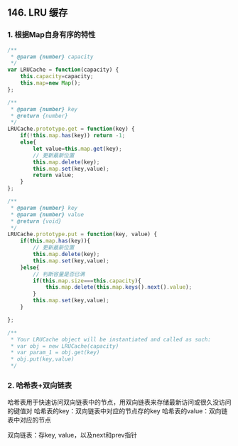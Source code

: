 ## 146. LRU 缓存

### 1. 根据Map自身有序的特性

```javascript
/**
 * @param {number} capacity
 */
var LRUCache = function(capacity) {
    this.capacity=capacity;
    this.map=new Map();
};

/** 
 * @param {number} key
 * @return {number}
 */
LRUCache.prototype.get = function(key) {
    if(!this.map.has(key)) return -1;
    else{
        let value=this.map.get(key);
        // 更新最新位置
        this.map.delete(key);
        this.map.set(key,value);
        return value;
    }
};

/** 
 * @param {number} key 
 * @param {number} value
 * @return {void}
 */
LRUCache.prototype.put = function(key, value) {
    if(this.map.has(key)){
        // 更新最新位置
        this.map.delete(key);
        this.map.set(key,value);
    }else{
        // 判断容量是否已满
        if(this.map.size===this.capacity){
            this.map.delete(this.map.keys().next().value);
        }
        this.map.set(key,value);
    }

};

/**
 * Your LRUCache object will be instantiated and called as such:
 * var obj = new LRUCache(capacity)
 * var param_1 = obj.get(key)
 * obj.put(key,value)
 */
```

### 2. 哈希表+双向链表


哈希表用于快速访问双向链表中的节点，用双向链表来存储最新访问或很久没访问的键值对
哈希表的key：双向链表中对应的节点存的key
哈希表的value：双向链表中对应的节点

双向链表：存key, value，以及next和prev指针